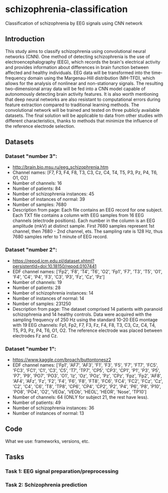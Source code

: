 # schizophrenia-classification
Classification of schizophrenia by EEG signals using CNN network

## Introduction
This study aims to classify schizophrenia using convolutional neural networks (CNN). One method of detecting schizophrenia is the use of electroencephalography (EEG), which records the brain's electrical activity and provides information about differences in brain function between affected and healthy individuals. EEG data will be transformed into the time-frequency domain using the Margenau-Hill distribution (MH-TFD), which allows for the analysis of nonlinear and non-stationary signals. The resulting two-dimensional array data will be fed into a CNN model capable of autonomously detecting brain activity features. It is also worth mentioning that deep neural networks are also resistant to computational errors during feature extraction compared to traditional learning methods. The convolutional network will be trained and tested on three publicly available datasets. The final solution will be applicable to data from other studies with different characteristics, thanks to methods that minimize the influence of the reference electrode selection.

## Datasets
### Dataset "number 3":
- http://brain.bio.msu.ru/eeg_schizophrenia.htm
- Channel names: [F7, F3, F4, F8, T3, C3, Cz, C4, T4, T5, P3, Pz, P4, T6, O1, O2]
- Number of channels: 16
- Number of patients: 84
- Number of schizophrenia instances: 45
- Number of instances of normal: 39
- Number of samples: 7680
- Description from page: Each file contains an EEG record for one subject. Each TXT file contains a column with EEG samples from 16 EEG channels (electrode positions). Each number in the column is an EEG amplitude (mkV) at distinct sample. First 7680 samples represent 1st channel, then 7680 - 2nd channel, ets. The sampling rate is 128 Hz, thus  7680 samples refer to 1 minute of EEG record.

### Dataset "number 2":
- https://repod.icm.edu.pl/dataset.xhtml?persistentId=doi:10.18150/repod.0107441
- EDF channel names: ['Fp2', 'F8', 'T4', 'T6', 'O2', 'Fp1', 'F7', 'T3', 'T5', 'O1', 'F4', 'C4', 'P4', 'F3', 'C3', 'P3', 'Fz', 'Cz', 'Pz']
- Number of channels: 19
- Number of patients: 28
- Number of schizophrenia instances: 14
- Number of instances of normal: 14
- Number of samples: 231250
- Description from page: The dataset comprised 14 patients with paranoid schizophrenia and 14 healthy controls. Data were acquired with the sampling frequency of 250 Hz using the standard 10-20 EEG montage with 19 EEG channels: Fp1, Fp2, F7, F3, Fz, F4, F8, T3, C3, Cz, C4, T4, T5, P3, Pz, P4, T6, O1, O2. The reference electrode was placed between electrodes Fz and Cz.

### Dataset "number 1":
- https://www.kaggle.com/broach/buttontonesz2
- EDF channel names: ['Fp1', 'AF7', 'AF3', 'F1', 'F3', 'F5', 'F7', 'FT7', 'FC5', 'FC3', 'FC1', 'C1', 'C3', 'C5', 'T7', 'TP7', 'CP5', 'CP3', 'CP1', 'P1', 'P3', 'P5', 'P7', 'P9', 'PO7', 'PO3', 'O1', 'Iz', 'Oz', 'POz', 'Pz', 'CPz', 'Fpz', 'Fp2', 'AF8', 'AF4', 'AFz', 'Fz', 'F2', 'F4', 'F6', 'F8', 'FT8', 'FC6', 'FC4', 'FC2', 'FCz', 'Cz', 'C2', 'C4', 'C6', 'T8', 'TP8', 'CP6', 'CP4', 'CP2', 'P2', 'P4', 'P6', 'P8', 'P10', 'PO8', 'PO4', 'O2', 'VEOa', 'VEOb', 'HEOL', 'HEOR', 'Nose', 'TP10']
- Number of channels: 64 (ONLY for subject 21, the rest have less).
- Number of patients: 49
- Number of schizophrenia instances: 36
- Number of instances of normal: 13

## Code
What we use: frameworks, versions, etc.

## Tasks
### Task 1: EEG signal preparation/preprocessing
### Task 2: Schizophrenia prediction


